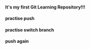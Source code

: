 #### It's my first Git Learning Repository!!!
#### practise push
#### practise switch branch
#### push again
